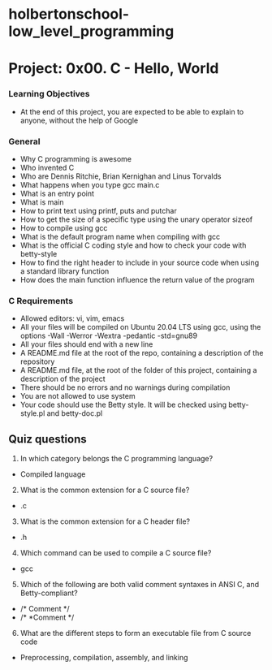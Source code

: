 # holbertonschool-low_level_programming
# Project: 0x00. C - Hello, World
### Learning Objectives
* At the end of this project, you are expected to be able to explain to anyone, without the help of Google
### General
* Why C programming is awesome
* Who invented C
* Who are Dennis Ritchie, Brian Kernighan and Linus Torvalds
* What happens when you type gcc main.c
* What is an entry point
* What is main
* How to print text using printf, puts and putchar
* How to get the size of a specific type using the unary operator sizeof
* How to compile using gcc
* What is the default program name when compiling with gcc
* What is the official C coding style and how to check your code with betty-style
* How to find the right header to include in your source code when using a standard library function
* How does the main function influence the return value of the program
### C Requirements
* Allowed editors: vi, vim, emacs
* All your files will be compiled on Ubuntu 20.04 LTS using gcc, using the options -Wall -Werror -Wextra -pedantic -std=gnu89
* All your files should end with a new line
* A README.md file at the root of the repo, containing a description of the repository
* A README.md file, at the root of the folder of this project, containing a description of the project
* There should be no errors and no warnings during compilation
* You are not allowed to use system
* Your code should use the Betty style. It will be checked using betty-style.pl and betty-doc.pl
## Quiz questions
1. In which category belongs the C programming language?
  * Compiled language
2. What is the common extension for a C source file?
  * .c
3. What is the common extension for a C header file?
  * .h
4. Which command can be used to compile a C source file?
  * gcc
5. Which of the following are both valid comment syntaxes in ANSI C, and Betty-compliant?
  * /* Comment */
  * /*
     *Comment
     */
6. What are the different steps to form an executable file from C source code
  * Preprocessing, compilation, assembly, and linking
